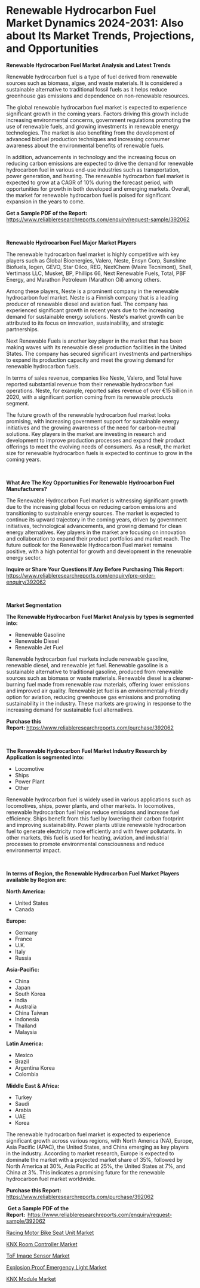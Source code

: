 <p><h1>Renewable Hydrocarbon Fuel Market Dynamics 2024-2031: Also about Its Market Trends, Projections, and Opportunities</h1></p><p><strong>Renewable Hydrocarbon Fuel Market Analysis and Latest Trends</strong></p>
<p><p>Renewable hydrocarbon fuel is a type of fuel derived from renewable sources such as biomass, algae, and waste materials. It is considered a sustainable alternative to traditional fossil fuels as it helps reduce greenhouse gas emissions and dependence on non-renewable resources.</p><p>The global renewable hydrocarbon fuel market is expected to experience significant growth in the coming years. Factors driving this growth include increasing environmental concerns, government regulations promoting the use of renewable fuels, and growing investments in renewable energy technologies. The market is also benefiting from the development of advanced biofuel production techniques and increasing consumer awareness about the environmental benefits of renewable fuels.</p><p>In addition, advancements in technology and the increasing focus on reducing carbon emissions are expected to drive the demand for renewable hydrocarbon fuel in various end-use industries such as transportation, power generation, and heating. The renewable hydrocarbon fuel market is expected to grow at a CAGR of 10% during the forecast period, with opportunities for growth in both developed and emerging markets. Overall, the market for renewable hydrocarbon fuel is poised for significant expansion in the years to come.</p></p>
<p><strong>Get a Sample PDF of the Report:&nbsp;</strong> <a href="https://www.reliableresearchreports.com/enquiry/request-sample/392062">https://www.reliableresearchreports.com/enquiry/request-sample/392062</a></p>
<p>&nbsp;</p>
<p><strong>Renewable Hydrocarbon Fuel Major Market Players</strong></p>
<p><p>The renewable hydrocarbon fuel market is highly competitive with key players such as Global Bioenergies, Valero, Neste, Ensyn Corp, Sunshine Biofuels, Iogen, GEVO, Star Oilco, REG, NextChem (Maire Tecnimont), Shell, Vertimass LLC, Musket, BP, Phillips 66, Next Renewable Fuels, Total, PBF Energy, and Marathon Petroleum (Marathon Oil) among others.</p><p>Among these players, Neste is a prominent company in the renewable hydrocarbon fuel market. Neste is a Finnish company that is a leading producer of renewable diesel and aviation fuel. The company has experienced significant growth in recent years due to the increasing demand for sustainable energy solutions. Neste's market growth can be attributed to its focus on innovation, sustainability, and strategic partnerships.</p><p>Next Renewable Fuels is another key player in the market that has been making waves with its renewable diesel production facilities in the United States. The company has secured significant investments and partnerships to expand its production capacity and meet the growing demand for renewable hydrocarbon fuels.</p><p>In terms of sales revenue, companies like Neste, Valero, and Total have reported substantial revenue from their renewable hydrocarbon fuel operations. Neste, for example, reported sales revenue of over €15 billion in 2020, with a significant portion coming from its renewable products segment.</p><p>The future growth of the renewable hydrocarbon fuel market looks promising, with increasing government support for sustainable energy initiatives and the growing awareness of the need for carbon-neutral solutions. Key players in the market are investing in research and development to improve production processes and expand their product offerings to meet the evolving needs of consumers. As a result, the market size for renewable hydrocarbon fuels is expected to continue to grow in the coming years.</p></p>
<p>&nbsp;</p>
<p><strong>What Are The Key Opportunities For Renewable Hydrocarbon Fuel Manufacturers?</strong></p>
<p><p>The Renewable Hydrocarbon Fuel market is witnessing significant growth due to the increasing global focus on reducing carbon emissions and transitioning to sustainable energy sources. The market is expected to continue its upward trajectory in the coming years, driven by government initiatives, technological advancements, and growing demand for clean energy alternatives. Key players in the market are focusing on innovation and collaboration to expand their product portfolios and market reach. The future outlook for the Renewable Hydrocarbon Fuel market remains positive, with a high potential for growth and development in the renewable energy sector.</p></p>
<p><strong>Inquire or Share Your Questions If Any Before Purchasing This Report:</strong> <a href="https://www.reliableresearchreports.com/enquiry/pre-order-enquiry/392062">https://www.reliableresearchreports.com/enquiry/pre-order-enquiry/392062</a></p>
<p>&nbsp;</p>
<p><strong>Market Segmentation</strong></p>
<p><strong>The Renewable Hydrocarbon Fuel Market Analysis by types is segmented into:</strong></p>
<p><ul><li>Renewable Gasoline</li><li>Renewable Diesel</li><li>Renewable Jet Fuel</li></ul></p>
<p><p>Renewable hydrocarbon fuel markets include renewable gasoline, renewable diesel, and renewable jet fuel. Renewable gasoline is a sustainable alternative to traditional gasoline, produced from renewable sources such as biomass or waste materials. Renewable diesel is a cleaner-burning fuel made from renewable raw materials, offering lower emissions and improved air quality. Renewable jet fuel is an environmentally-friendly option for aviation, reducing greenhouse gas emissions and promoting sustainability in the industry. These markets are growing in response to the increasing demand for sustainable fuel alternatives.</p></p>
<p><strong>Purchase this Report:&nbsp;</strong><a href="https://www.reliableresearchreports.com/purchase/392062">https://www.reliableresearchreports.com/purchase/392062</a></p>
<p>&nbsp;</p>
<p><strong>The Renewable Hydrocarbon Fuel Market Industry Research by Application is segmented into:</strong></p>
<p><ul><li>Locomotive</li><li>Ships</li><li>Power Plant</li><li>Other</li></ul></p>
<p><p>Renewable hydrocarbon fuel is widely used in various applications such as locomotives, ships, power plants, and other markets. In locomotives, renewable hydrocarbon fuel helps reduce emissions and increase fuel efficiency. Ships benefit from this fuel by lowering their carbon footprint and improving sustainability. Power plants utilize renewable hydrocarbon fuel to generate electricity more efficiently and with fewer pollutants. In other markets, this fuel is used for heating, aviation, and industrial processes to promote environmental consciousness and reduce environmental impact.</p></p>
<p>&nbsp;</p>
<p><strong>In terms of Region, the Renewable Hydrocarbon Fuel Market Players available by Region are:</strong></p>
<p>
    <p> <strong> North America: </strong>
        <ul>
            <li>United States</li>
            <li>Canada</li>
        </ul>
        </p> 
    <p> <strong> Europe: </strong>
        <ul>
            <li>Germany</li>
            <li>France</li>
            <li>U.K.</li>
            <li>Italy</li>
            <li>Russia</li>
        </ul>
        </p> 
    <p> <strong> Asia-Pacific: </strong>
        <ul>
            <li>China</li>
            <li>Japan</li>
            <li>South Korea</li>
            <li>India</li>
            <li>Australia</li>
            <li>China Taiwan</li>
            <li>Indonesia</li>
            <li>Thailand</li>
            <li>Malaysia</li>
        </ul>
        </p> 
    <p> <strong> Latin America: </strong>
        <ul>
            <li>Mexico</li>
            <li>Brazil</li>
            <li>Argentina Korea</li>
            <li>Colombia</li>
        </ul>
        </p> 
    <p> <strong> Middle East & Africa: </strong>
        <ul>
            <li>Turkey</li>
            <li>Saudi</li>
            <li>Arabia</li>
            <li>UAE</li>
            <li>Korea</li>
        </ul>
    </p>
    </p>
<p><p>The renewable hydrocarbon fuel market is expected to experience significant growth across various regions, with North America (NA), Europe, Asia Pacific (APAC), the United States, and China emerging as key players in the industry. According to market research, Europe is expected to dominate the market with a projected market share of 35%, followed by North America at 30%, Asia Pacific at 25%, the United States at 7%, and China at 3%. This indicates a promising future for the renewable hydrocarbon fuel market worldwide.</p></p>
<p><strong>Purchase this Report: </strong><a href="https://www.reliableresearchreports.com/purchase/392062">https://www.reliableresearchreports.com/purchase/392062</a></p>
<p>&nbsp;<strong>Get a Sample PDF of the Report:&nbsp;&nbsp;</strong><a href="https://www.reliableresearchreports.com/enquiry/request-sample/392062">https://www.reliableresearchreports.com/enquiry/request-sample/392062</a></p>
<p><strong></strong></p>
<p><p><a href="https://simplistic-meeting-7ee.notion.site/Decoding-the-Racing-Motor-Bike-Seat-Unit-Market-A-Deep-Dive-into-the-Latest-Market-Trends-Market-S-c065ed60d3094b2fa8a66d7a32cd3601">Racing Motor Bike Seat Unit Market</a></p><p><a href="https://skillful-vermicelli-b89.notion.site/KNX-Room-Controller-Market-Share-Market-New-Trends-Analysis-Report-By-Type-By-Application-By-End-e931f10ab0ec4073853be3ed593ff556">KNX Room Controller Market</a></p><p><a href="https://view.publitas.com/reportprime-1/tof-image-sensor-market-size-focuses-on-market-dynamics-in-depth-analysis-and-future-projections-of-its-market-forecasted-for-period-from-2024-to-2031/">ToF Image Sensor Market</a></p><p><a href="https://view.publitas.com/reportprime-1/explosion-proof-emergency-light-market-growth-market-trends-covid-19-impact-and-forecasts-for-period-from-2024-2031/">Explosion Proof Emergency Light Market</a></p><p><a href="https://eight-handstand-8fb.notion.site/KNX-Module-Market-Research-Report-Provides-Critical-Insights-that-can-help-Shape-Business-Developmen-c353ceb2cec7462386f8251acf4510a6">KNX Module Market</a></p></p>